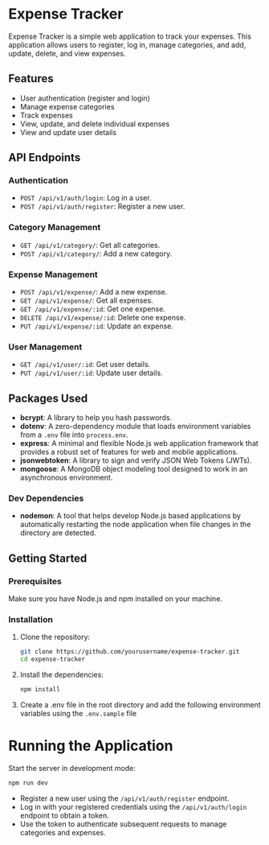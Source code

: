 ﻿# Expense Tracker

Expense Tracker is a simple web application to track your expenses. This application allows users to register, log in, manage categories, and add, update, delete, and view expenses.

## Features

- User authentication (register and login)
- Manage expense categories
- Track expenses
- View, update, and delete individual expenses
- View and update user details

## API Endpoints

### Authentication

- `POST /api/v1/auth/login`: Log in a user.
- `POST /api/v1/auth/register`: Register a new user.

### Category Management

- `GET /api/v1/category/`: Get all categories.
- `POST /api/v1/category/`: Add a new category.

### Expense Management

- `POST /api/v1/expense/`: Add a new expense.
- `GET /api/v1/expense/`: Get all expenses.
- `GET /api/v1/expense/:id`: Get one expense.
- `DELETE /api/v1/expense/:id`: Delete one expense.
- `PUT /api/v1/expense/:id`: Update an expense.

### User Management

- `GET /api/v1/user/:id`: Get user details.
- `PUT /api/v1/user/:id`: Update user details.

## Packages Used

- **bcrypt**: A library to help you hash passwords.
- **dotenv**: A zero-dependency module that loads environment variables from a `.env` file into `process.env`.
- **express**: A minimal and flexible Node.js web application framework that provides a robust set of features for web and mobile applications.
- **jsonwebtoken**: A library to sign and verify JSON Web Tokens (JWTs).
- **mongoose**: A MongoDB object modeling tool designed to work in an asynchronous environment.

### Dev Dependencies

- **nodemon**: A tool that helps develop Node.js based applications by automatically restarting the node application when file changes in the directory are detected.

## Getting Started

### Prerequisites

Make sure you have Node.js and npm installed on your machine.

### Installation

1. Clone the repository:

   ```bash
   git clone https://github.com/yourusername/expense-tracker.git
   cd expense-tracker
   ```

2. Install the dependencies:

   ```bash
   npm install

   ```

3. Create a .env file in the root directory and add the following environment variables using the `.env.sample` file

# Running the Application

Start the server in development mode:

```bash
npm run dev
```

- Register a new user using the `/api/v1/auth/register` endpoint.
- Log in with your registered credentials using the `/api/v1/auth/login` endpoint to obtain a token.
- Use the token to authenticate subsequent requests to manage categories and expenses.

